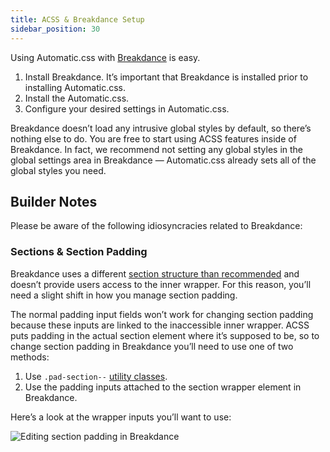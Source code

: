 ```yaml
---
title: ACSS & Breakdance Setup
sidebar_position: 30
---
```


Using Automatic.css with [Breakdance](https://geni.us/zbsUtcp) is easy.

1.  Install Breakdance. It’s important that Breakdance is installed prior to installing Automatic.css.
2.  Install the Automatic.css.
3.  Configure your desired settings in Automatic.css.

Breakdance doesn’t load any intrusive global styles by default, so there’s nothing else to do. You are free to start using ACSS features inside of Breakdance. In fact, we recommend not setting any global styles in the global settings area in Breakdance — Automatic.css already sets all of the global styles you need.

## Builder Notes

Please be aware of the following idiosyncracies related to Breakdance:

### Sections & Section Padding

Breakdance uses a different [section structure than recommended](https://geary.co/section-structure/) and doesn’t provide users access to the inner wrapper. For this reason, you’ll need a slight shift in how you manage section padding.

The normal padding input fields won’t work for changing section padding because these inputs are linked to the inaccessible inner wrapper. ACSS puts padding in the actual section element where it’s supposed to be, so to change section padding in Breakdance you’ll need to use one of two methods:

1.  Use `.pad-section--` [utility classes](https://automaticcss.com/docs/section-padding-classes/).
2.  Use the padding inputs attached to the section wrapper element in Breakdance.

Here’s a look at the wrapper inputs you’ll want to use:

![Editing section padding in Breakdance](https://automaticcss.com/wp-content/uploads/breakdance-section-padding-1024x698.png)
